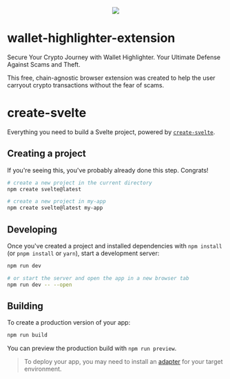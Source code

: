 
<div align="center"> 
  <img src="https://github.com/w5h10/wallet-highlighter-extension/assets/145470330/e472af1d-8a4c-4cfd-8a51-1285465c9750">
</div>

<p align="center">
  
  <h1>wallet-highlighter-extension </h1> 
 Secure Your Crypto Journey with Wallet Highlighter. Your Ultimate Defense Against Scams and Theft.
  
 This free, chain-agnostic browser extension was created to help the user carryout crypto transactions without the fear of scams.

</p>

# create-svelte

Everything you need to build a Svelte project, powered by [`create-svelte`](https://github.com/sveltejs/kit/tree/master/packages/create-svelte).

## Creating a project

If you're seeing this, you've probably already done this step. Congrats!

```bash
# create a new project in the current directory
npm create svelte@latest

# create a new project in my-app
npm create svelte@latest my-app
```

## Developing

Once you've created a project and installed dependencies with `npm install` (or `pnpm install` or `yarn`), start a development server:

```bash
npm run dev

# or start the server and open the app in a new browser tab
npm run dev -- --open
```

## Building

To create a production version of your app:

```bash
npm run build
```

You can preview the production build with `npm run preview`.

> To deploy your app, you may need to install an [adapter](https://kit.svelte.dev/docs/adapters) for your target environment.
